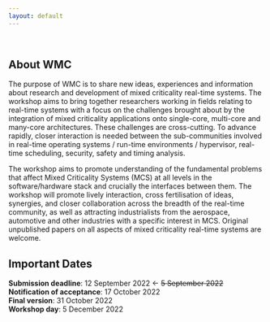 ```yaml
---
layout: default
---
```


<br>

## About WMC

The purpose of WMC is to share new ideas, experiences and information about research and development of mixed criticality real-time systems. The workshop aims to bring together researchers working in fields relating to real-time systems with a focus on the challenges brought about by the integration of mixed criticality applications onto single-core, multi-core and many-core architectures. These challenges are cross-cutting. To advance rapidly, closer interaction is needed between the sub-communities involved in real-time operating systems / run-time environments / hypervisor, real-time scheduling, security, safety and timing analysis.

The workshop aims to promote understanding of the fundamental problems that affect Mixed Criticality Systems (MCS) at all levels in the software/hardware stack and crucially the interfaces between them. The workshop will promote lively interaction, cross fertilisation of ideas, synergies, and closer collaboration across the breadth of the real-time community, as well as attracting industrialists from the aerospace, automotive and other industries with a specific interest in MCS. Original unpublished papers on all aspects of mixed criticality real-time systems are welcome.


## Important Dates

**Submission deadline**: 12 September 2022 ← ~~5 September 2022~~ <br>
**Notification of acceptance**: 17 October 2022 <br>
**Final version**: 31 October 2022 <br>
**Workshop day**: 5 December 2022 <br>

<br>
